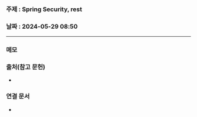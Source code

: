 ### 주제 : Spring Security, rest

### 날짜 : 2024-05-29 08:50
----
### 메모
> 

### 출처(참고 문헌)
-

### 연결 문서
-

